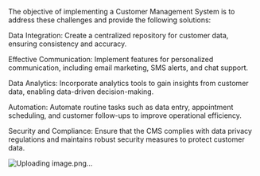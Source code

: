 The objective of implementing a Customer Management System is to address these challenges and provide the following solutions:

Data Integration:
 Create a centralized repository for customer data, ensuring consistency and accuracy.

Effective Communication:
 Implement features for personalized communication, including email marketing, SMS alerts, and chat support.

Data Analytics:
 Incorporate analytics tools to gain insights from customer data, enabling data-driven decision-making.

Automation:
 Automate routine tasks such as data entry, appointment scheduling, and customer follow-ups to improve operational efficiency.

Security and Compliance:
 Ensure that the CMS complies with data privacy regulations and maintains robust security measures to protect customer data.

![Uploading image.png…]()
